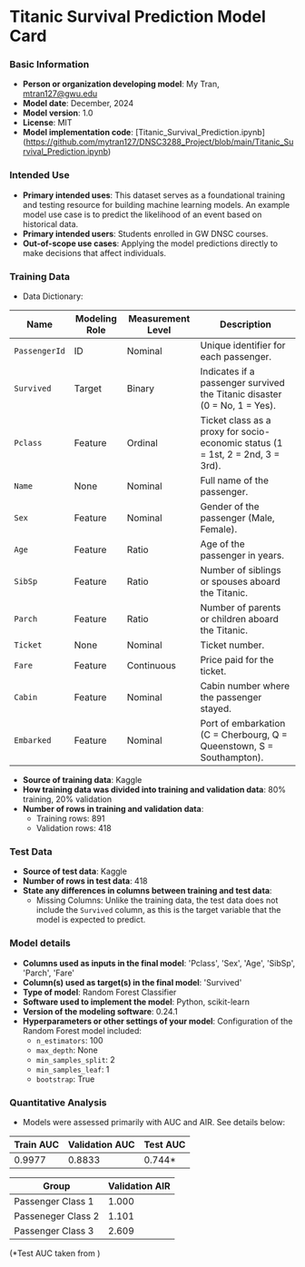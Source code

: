 # Titanic Survival Prediction Model Card

### Basic Information

* **Person or organization developing model**: My Tran, mtran127@gwu.edu
* **Model date**: December, 2024
* **Model version**: 1.0
* **License**: MIT
* **Model implementation code**: [Titanic_Survival_Prediction.ipynb] (https://github.com/mytran127/DNSC3288_Project/blob/main/Titanic_Survival_Prediction.ipynb)
  
### Intended Use
* **Primary intended uses**: This dataset serves as a foundational training and testing resource for building machine learning models. An example model use case is to predict the likelihood of an event based on historical data.
* **Primary intended users**: Students enrolled in GW DNSC courses.
* **Out-of-scope use cases**: Applying the model predictions directly to make decisions that affect individuals.

### Training Data

* Data Dictionary:



| Name         | Modeling Role | Measurement Level | Description                                                        |
|--------------|---------------|-------------------|--------------------------------------------------------------------|
| `PassengerId` | ID            | Nominal           | Unique identifier for each passenger.                              |
| `Survived`    | Target        | Binary            | Indicates if a passenger survived the Titanic disaster (0 = No, 1 = Yes). |
| `Pclass`      | Feature       | Ordinal           | Ticket class as a proxy for socio-economic status (1 = 1st, 2 = 2nd, 3 = 3rd). |
| `Name`        | None          | Nominal           | Full name of the passenger.                                        |
| `Sex`         | Feature       | Nominal           | Gender of the passenger (Male, Female).                            |
| `Age`         | Feature       | Ratio             | Age of the passenger in years.                                     |
| `SibSp`       | Feature       | Ratio             | Number of siblings or spouses aboard the Titanic.                  |
| `Parch`       | Feature       | Ratio             | Number of parents or children aboard the Titanic.                  |
| `Ticket`      | None          | Nominal           | Ticket number.                                                     |
| `Fare`        | Feature       | Continuous        | Price paid for the ticket.                                         |
| `Cabin`       | Feature       | Nominal           | Cabin number where the passenger stayed.                           |
| `Embarked`    | Feature       | Nominal           | Port of embarkation (C = Cherbourg, Q = Queenstown, S = Southampton). |


* **Source of training data**: Kaggle
* **How training data was divided into training and validation data**: 80% training, 20% validation
* **Number of rows in training and validation data**:
  * Training rows: 891
  * Validation rows: 418

### Test Data
* **Source of test data**: Kaggle
* **Number of rows in test data**: 418
* **State any differences in columns between training and test data**:
  * Missing Columns: Unlike the training data, the test data does not include the `Survived` column, as this is the target variable that the model is expected to predict.

### Model details
* **Columns used as inputs in the final model**: 'Pclass',
       'Sex', 'Age', 'SibSp', 'Parch', 'Fare'
* **Column(s) used as target(s) in the final model**: 'Survived'
* **Type of model**: Random Forest Classifier
* **Software used to implement the model**: Python, scikit-learn
* **Version of the modeling software**: 0.24.1
* **Hyperparameters or other settings of your model**:
  Configuration of the Random Forest model included:
  - `n_estimators`: 100
  - `max_depth`: None
  - `min_samples_split`: 2
  - `min_samples_leaf`: 1
  - `bootstrap`: True


### Quantitative Analysis

* Models were assessed primarily with AUC and AIR. See details below:

| Train AUC | Validation AUC | Test AUC |
| ------ | ------- | -------- |
| 0.9977 | 0.8833  | 0.744* |


| Group | Validation AIR |
|-------|-----|
| Passenger Class 1 | 1.000 |
| Passeneger Class 2 | 1.101 |
| Passenger Class 3 | 2.609 |


(*Test AUC taken from )


